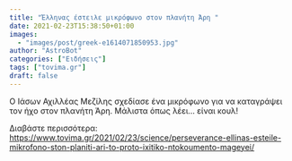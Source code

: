 ```yaml
---
title: "Έλληνας έστειλε μικρόφωνο στον πλανήτη Άρη "
date: 2021-02-23T15:38:50+01:00
images:
  - "images/post/greek-e1614071850953.jpg"
author: "AstroBot"
categories: ["Ειδήσεις"]
tags: ["tovima.gr"]
draft: false
---
```


Ο Ιάσων Αχιλλέας Μεζίλης σχεδίασε ένα μικρόφωνο για να καταγράψει τον ήχο στον πλανήτη Άρη. Μάλιστα όπως λέει… είναι κουλ!

Διαβάστε περισσότερα: https://www.tovima.gr/2021/02/23/science/perseverance-ellinas-esteile-mikrofono-ston-planiti-ari-to-proto-ixitiko-ntokoumento-mageyei/

